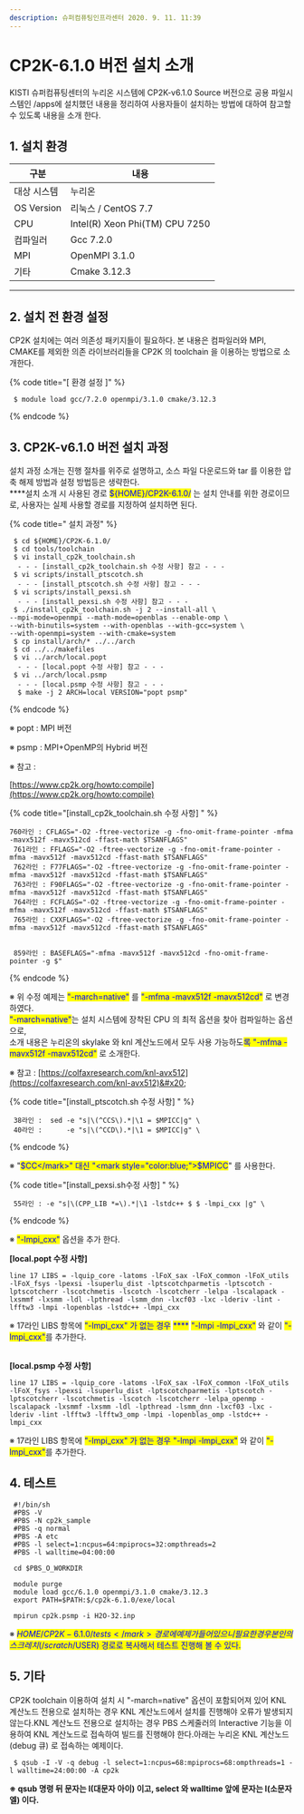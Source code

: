 ```yaml
---
description: 슈퍼컴퓨팅인프라센터 2020. 9. 11. 11:39
---
```


# CP2K-6.1.0 버전 설치 소개

KISTI 슈퍼컴퓨팅센터의 누리온 시스템에 CP2K-v6.1.0 Source 버전으로 공용 파일시스템인 /apps에 설치했던 내용을 정리하여 사용자들이 설치하는 방법에 대하여 참고할 수 있도록 내용을 소개 한다.

&#x20;

## **1. 설치 환경**

|  **구분**     | **내용**                          |
| ----------- | ------------------------------- |
|  대상 시스템     |  누리온                            |
| OS Version  |  리눅스 / CentOS 7.7               |
|  CPU        |  Intel(R) Xeon Phi(TM) CPU 7250 |
|  컴파일러       |  Gcc 7.2.0                      |
|  MPI        |  OpenMPI 3.1.0                  |
|  기타         |  Cmake 3.12.3                   |

****

## **2. 설치 전 환경 설정**&#x20;

&#x20;CP2K 설치에는 여러 의존성 패키지들이 필요하다. 본 내용은 컴파일러와 MPI, CMAKE를 제외한 의존 라이브러리들을 CP2K 의 toolchain 을 이용하는 방법으로 소개한다.

{% code title="[ 환경 설정 ]" %}
```
 $ module load gcc/7.2.0 openmpi/3.1.0 cmake/3.12.3
```
{% endcode %}

## **3. CP2K-v6.1.0 버전 설치 과정**

&#x20;설치 과정 소개는 진행 절차를 위주로 설명하고, 소스 파일 다운로드와 tar 를 이용한 압축 해제 방법과 설정 방법등은 생략한다. \
****설치 소개 시 사용된 경로 <mark style="color:blue;">${HOME}/CP2K-6.1.0/</mark> 는 설치 안내를 위한 경로이므로, 사용자는 실제 사용할 경로를 지정하여 설치하면 된다. &#x20;

{% code title=" 설치 과정" %}
```
 $ cd ${HOME}/CP2K-6.1.0/
 $ cd tools/toolchain
 $ vi install_cp2k_toolchain.sh
  - - - [install_cp2k_toolchain.sh 수정 사항] 참고 - - -
 $ vi scripts/install_ptscotch.sh 
  - - - [install_ptscotch.sh 수정 사항] 참고 - - -
 $ vi scripts/install_pexsi.sh
  - - - [install_pexsi.sh 수정 사항] 참고 - - -
 $ ./install_cp2k_toolchain.sh -j 2 --install-all \
--mpi-mode=openmpi --math-mode=openblas --enable-omp \
--with-binutils=system --with-openblas --with-gcc=system \
--with-openmpi=system --with-cmake=system
 $ cp install/arch/* ../../arch
 $ cd ../../makefiles
 $ vi ../arch/local.popt
  - - - [local.popt 수정 사항] 참고 - - -
 $ vi ../arch/local.psmp
  - - - [local.psmp 수정 사항] 참고 - - -
  $ make -j 2 ARCH=local VERSION="popt psmp"
```
{% endcode %}

※ popt : MPI 버전

※ psmp : MPI+OpenMP의 Hybrid 버전

※ 참고 :&#x20;

[https://www.cp2k.org/howto:compile](https://www.cp2k.org/howto:compile)

&#x20;

{% code title="[install_cp2k_toolchain.sh 수정 사항] " %}
```
760라인 : CFLAGS="-O2 -ftree-vectorize -g -fno-omit-frame-pointer -mfma -mavx512f -mavx512cd -ffast-math $TSANFLAGS"
 761라인 : FFLAGS="-O2 -ftree-vectorize -g -fno-omit-frame-pointer -mfma -mavx512f -mavx512cd -ffast-math $TSANFLAGS"
 762라인 : F77FLAGS="-O2 -ftree-vectorize -g -fno-omit-frame-pointer -mfma -mavx512f -mavx512cd -ffast-math $TSANFLAGS"
 763라인 : F90FLAGS="-O2 -ftree-vectorize -g -fno-omit-frame-pointer -mfma -mavx512f -mavx512cd -ffast-math $TSANFLAGS"
 764라인 : FCFLAGS="-O2 -ftree-vectorize -g -fno-omit-frame-pointer -mfma -mavx512f -mavx512cd -ffast-math $TSANFLAGS"
 765라인 : CXXFLAGS="-O2 -ftree-vectorize -g -fno-omit-frame-pointer -mfma -mavx512f -mavx512cd -ffast-math $TSANFLAGS"
 

 859라인 : BASEFLAGS="-mfma -mavx512f -mavx512cd -fno-omit-frame-pointer -g $"
```
{% endcode %}

※ 위 수정 예제는  <mark style="color:blue;">"-march=native"</mark> 를 <mark style="color:blue;">"-mfma -mavx512f -mavx512cd"</mark> 로 변경 하였다.\
<mark style="color:blue;">"-march=native"</mark>는 설치 시스템에 장착된 CPU 의 최적 옵션을 찾아 컴파일하는 옵션으로,\
소개 내용은 누리온의 skylake 와 knl 계산노드에서 모두 사용 가능하도<mark style="color:blue;">록 "-mfma -mavx512f -mavx512cd"</mark> 로 소개한다.

※ 참고 : [https://colfaxresearch.com/knl-avx512](https://colfaxresearch.com/knl-avx512)&#x20;



{% code title="[install_ptscotch.sh 수정 사항] " %}
```
 38라인 :  sed -e "s|\(^CCS\).*|\1 = $MPICC|g" \
 40라인 :      -e "s|\(^CCD\).*|\1 = $MPICC|g" \
```
{% endcode %}

※ "<mark style="color:blue;">$CC</mark>" 대신 "<mark style="color:blue;">$MPICC</mark>" 를 사용한다.



{% code title="[install_pexsi.sh수정 사항] " %}
```
 55라인 : -e "s|\(CPP_LIB *=\).*|\1 -lstdc++ $ $ -lmpi_cxx |g" \
```
{% endcode %}

※ <mark style="color:blue;">"-lmpi\_cxx"</mark> 옵션을 추가 한다.

&#x20;

**\[local.popt 수정 사항]**&#x20;

```
line 17 LIBS = -lquip_core -latoms -lFoX_sax -lFoX_common -lFoX_utils -lFoX_fsys -lpexsi -lsuperlu_dist -lptscotchparmetis -lptscotch -lptscotcherr -lscotchmetis -lscotch -lscotcherr -lelpa -lscalapack -lxsmmf -lxsmm -ldl -lpthread -lsmm_dnn -lxcf03 -lxc -lderiv -lint -lfftw3 -lmpi -lopenblas -lstdc++ -lmpi_cxx
```

&#x20;※ 17라인 LIBS 항목에 <mark style="color:blue;">"-lmpi\_cxx" 가 없는 경우</mark> <mark style="color:blue;"></mark><mark style="color:blue;">****</mark> <mark style="color:blue;"></mark><mark style="color:blue;">"-lmpi -lmpi\_cxx"</mark> 와 같이 <mark style="color:blue;">"-lmpi\_cxx"</mark>를 추가한다.

&#x20;\
**\[local.psmp 수정 사항]**&#x20;

```
line 17 LIBS = -lquip_core -latoms -lFoX_sax -lFoX_common -lFoX_utils -lFoX_fsys -lpexsi -lsuperlu_dist -lptscotchparmetis -lptscotch -lptscotcherr -lscotchmetis -lscotch -lscotcherr -lelpa_openmp -lscalapack -lxsmmf -lxsmm -ldl -lpthread -lsmm_dnn -lxcf03 -lxc -lderiv -lint -lfftw3 -lfftw3_omp -lmpi -lopenblas_omp -lstdc++ -lmpi_cxx
```

&#x20;

※ 17라인 LIBS 항목에 <mark style="color:blue;">"-lmpi\_cxx" 가 없는 경우 "-lmpi -lmpi\_cxx"</mark> 와 같이 <mark style="color:blue;">"-lmpi\_cxx"</mark>를 추가한다.



## **4. 테스트**

```
 #!/bin/sh
 #PBS -V
 #PBS -N cp2k_sample
 #PBS -q normal
 #PBS -A etc
 #PBS -l select=1:ncpus=64:mpiprocs=32:ompthreads=2
 #PBS -l walltime=04:00:00
 
 cd $PBS_O_WORKDIR
 
 module purge
 module load gcc/6.1.0 openmpi/3.1.0 cmake/3.12.3
 export PATH=$PATH:$/cp2k-6.1.0/exe/local
 
 mpirun cp2k.psmp -i H2O-32.inp
```

※ <mark style="color:blue;">${HOME}/CP2K-6.1.0/tests</mark> 경로에 예제가 들어 있으니 필요한 경우 본인의 스크레치(/scratch/$USER) 경로로 복사해서 테스트 진행해 볼 수 있다.



## **5. 기타**

CP2K toolchain 이용하여 설치 시 "-march=native" 옵션이 포함되어져 있어 KNL 계산노드 전용으로 설치하는 경우 KNL 계산노드에서 설치를 진행해야 오류가 발생되지 않는다.KNL 계산노드 전용으로 설치하는 경우 PBS 스케줄러의 Interactive 기능을 이용하여 KNL 계산노드로 접속하여 빌드를 진행해야 한다.아래는 누리온 KNL 계산노드(debug 큐) 로 접속하는 예제이다.&#x20;

```
 $ qsub -I -V -q debug -l select=1:ncpus=68:mpiprocs=68:ompthreads=1 -l walltime=24:00:00 -A cp2k
```

**※ qsub 명령 뒤 문자는 I(대문자 아이)  이고, select 와 walltime 앞에 문자는 l(소문자 엘) 이다.**

